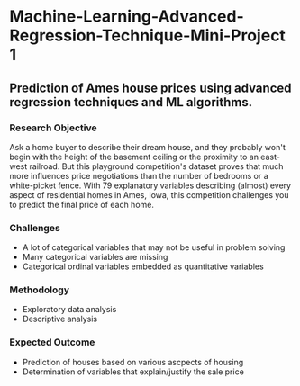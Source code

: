 # Machine-Learning-Advanced-Regression-Technique-Mini-Project 1
## Prediction of Ames house prices using advanced regression techniques and ML algorithms.

### Research Objective
Ask a home buyer to describe their dream house, and they probably won't begin with the height of the basement ceiling or the proximity to an east-west railroad. But this playground competition's dataset proves that much more influences price negotiations than the number of bedrooms or a white-picket fence.
With 79 explanatory variables describing (almost) every aspect of residential homes in Ames, Iowa, this competition challenges you to predict the final price of each home.

### Challenges
* A lot of categorical variables that may not be useful in problem solving
* Many categorical variables are missing
* Categorical ordinal variables embedded as quantitative variables

### Methodology
* Exploratory data analysis
* Descriptive analysis

### Expected Outcome
* Prediction of houses based on various ascpects of housing
* Determination of variables that explain/justify the sale price

